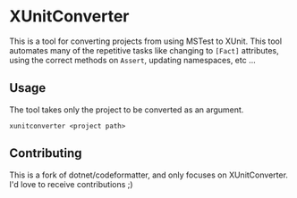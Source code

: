 # XUnitConverter

This is a tool for converting projects from using MSTest to XUnit.  This tool automates many of the repetitive tasks like changing to `[Fact]` attributes, using the correct methods on `Assert`, updating namespaces, etc ...

## Usage
The tool takes only the project to be converted as an argument.

```
xunitconverter <project path>
```

## Contributing
This is a fork of dotnet/codeformatter, and only focuses on XUnitConverter. I'd love to receive contributions ;)
